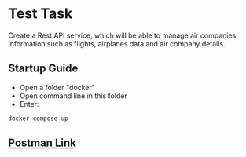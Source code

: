 # Test Task
Create a Rest API service, which will be able to manage air companies’ information such as
flights, airplanes data and air company details.

## Startup Guide
- Open a folder "docker" 
- Open command line in this folder
- Enter:
 ```sh
docker-compose up
```

## [Postman Link](https://www.postman.com/collections/06fd33f03cee4e59cbb1)
